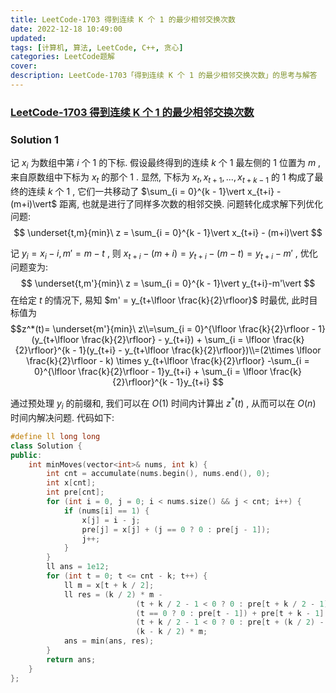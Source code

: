 ```yaml
---
title: LeetCode-1703 得到连续 K 个 1 的最少相邻交换次数 
date: 2022-12-18 10:49:00
updated:
tags: [计算机, 算法, LeetCode, C++, 贪心]
categories: LeetCode题解
cover: 
description: LeetCode-1703「得到连续 K 个 1 的最少相邻交换次数」的思考与解答
---
```

### [LeetCode-1703 得到连续 K 个 1 的最少相邻交换次数](https://leetcode.cn/problems/minimum-adjacent-swaps-for-k-consecutive-ones/)

### Solution 1
记 $x_i$ 为数组中第 $i$ 个 $1$ 的下标. 假设最终得到的连续 $k$ 个 $1$ 最左侧的 $1$ 位置为 $m$ , 来自原数组中下标为 $x_t$ 的那个 $1$ . 显然, 下标为 $x_t, x_{t+1}, ..., x_{t+k - 1}$ 的 $1$ 构成了最终的连续 $k$ 个 $1$ , 它们一共移动了 $\sum_{i = 0}^{k - 1}\vert x_{t+i} - (m+i)\vert$ 距离, 也就是进行了同样多次数的相邻交换. 
问题转化成求解下列优化问题:
$$
\underset{t,m}{min}\ z = \sum_{i = 0}^{k - 1}\vert x_{t+i} - (m+i)\vert
$$

记 $y_i = x_i - i, m'=m-t$ , 则 $x_{t+i} - (m+i) = y_{t+i} - (m - t) = y_{t+i}-m'$ , 优化问题变为:
$$
\underset{t,m'}{min}\ z = \sum_{i = 0}^{k - 1}\vert y_{t+i}-m'\vert
$$
在给定 $t$ 的情况下, 易知 $m' = y_{t+\lfloor \frac{k}{2}\rfloor}$ 时最优, 此时目标值为 
$$z^*(t)= \underset{m'}{min}\ z\\=\sum_{i = 0}^{\lfloor \frac{k}{2}\rfloor - 1}(y_{t+\lfloor \frac{k}{2}\rfloor} - y_{t+i}) + \sum_{i = \lfloor \frac{k}{2}\rfloor}^{k - 1}(y_{t+i} - y_{t+\lfloor \frac{k}{2}\rfloor})\\=(2\times \lfloor \frac{k}{2}\rfloor - k) \times y_{t+\lfloor \frac{k}{2}\rfloor} -\sum_{i = 0}^{\lfloor \frac{k}{2}\rfloor - 1}y_{t+i} + \sum_{i = \lfloor \frac{k}{2}\rfloor}^{k - 1}y_{t+i} 
$$

通过预处理 $y_i$ 的前缀和, 我们可以在 $O(1)$ 时间内计算出 $z^*(t)$ , 从而可以在 $O(n)$ 时间内解决问题.
代码如下:
```C++
#define ll long long
class Solution {
public:
    int minMoves(vector<int>& nums, int k) {
        int cnt = accumulate(nums.begin(), nums.end(), 0);
        int x[cnt];
        int pre[cnt];
        for (int i = 0, j = 0; i < nums.size() && j < cnt; i++) {
            if (nums[i] == 1) {
                x[j] = i - j;
                pre[j] = x[j] + (j == 0 ? 0 : pre[j - 1]);
                j++;
            }
        }
        ll ans = 1e12;
        for (int t = 0; t <= cnt - k; t++) {
            ll m = x[t + k / 2];
            ll res = (k / 2) * m -
                            (t + k / 2 - 1 < 0 ? 0 : pre[t + k / 2 - 1]) +
                            (t == 0 ? 0 : pre[t - 1]) + pre[t + k - 1] -
                            (t + k / 2 - 1 < 0 ? 0 : pre[t + (k / 2) - 1]) -
                            (k - k / 2) * m;
            ans = min(ans, res);
        }
        return ans;
    }
};
```